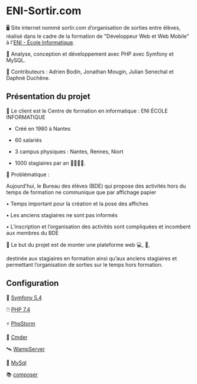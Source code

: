 # ENI-Sortir.com

🖥️ Site internet nommé sortir.com d’organisation de sorties entre élèves, réalisé dans le cadre de la formation de "Développeur Web et Web Mobile" à l'[ENI - École Informatique](https://www.eni-ecole.fr/).

🎇️ Analyse, conception et développement avec PHP avec Symfony et MySQL.

🤝 Contributeurs : Adrien Bodin, Jonathan Mougin, Julian Senechal et Daphné Duchêne.

## Présentation du projet

🏬 Le client est le Centre de formation en informatique : ENI ÉCOLE INFORMATIQUE 

- Créé en 1980 à Nantes

- 60 salariés

- 3 campus physiques : Nantes, Rennes, Niort

- 1000 stagiaires par an 👨‍👩‍👧‍👦.

🌌 Problématique :

Aujourd’hui, le Bureau des élèves (BDE) qui propose des activités hors du temps de formation ne communique que par
affichage papier

• Temps important pour la création et la pose des affiches

• Les anciens stagiaires ne sont pas informés

• L’inscription et l’organisation des activités sont compliquées et incombent aux membres du BDE

🎯 Le but du projet est de monter une plateforme web 💻, 📱,

destinée aux stagiaires en formation ainsi qu’aux anciens stagiaires et permettant l’organisation de sorties sur le temps hors formation.

## Configuration

🎼 [Symfony 5.4](https://symfony.com/releases/5.4)

🖱️ [PHP 7.4](https://prototype.php.net/versions/7.4/install/)

⚡ [PhpStorm](https://www.jetbrains.com/phpstorm/download/#section=windows)

💽 [Cmder](https://cmder.net/)

🛰️ [WampServer](https://download.cnet.com/WampServer-64-Bit/3000-10248_4-75544590.html)

🐬 [MySql](https://www.mysql.com/downloads/) 

📚 [composer](https://getcomposer.org/) 
